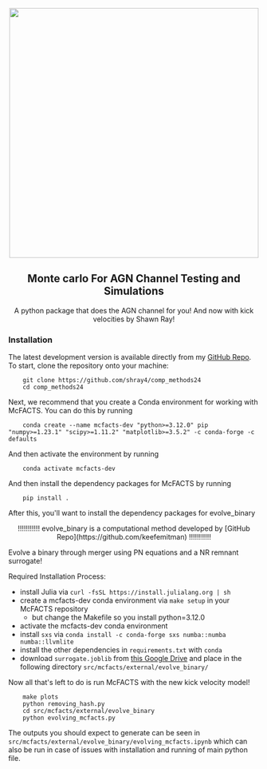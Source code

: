 <p align="center">
    <img width="500", src="logo2.png">
    <!-- put our logo here instead of google -->
</p>

<h2 align="center">
    <b>M</b>onte <b>c</b>arlo <b>F</b>or <b>A</b>GN <b>C</b>hannel <b>T</b>esting and <b>S</b>imulations
    <br>
    <!-- <a href="https://github.com/TeamLEGWORK/LEGWORK-paper">
        <img src="https://img.shields.io/badge/release paper-repo-blue.svg?style=flat&logo=GitHub" alt="Read the article"/>
    </a>
    <a href="https://codecov.io/gh/TeamLEGWORK/LEGWORK">
        <img src="https://codecov.io/gh/TeamLEGWORK/LEGWORK/branch/main/graph/badge.svg?token=FUG4RFYCWX"/>
    </a>
    <a href='https://legwork.readthedocs.io/en/latest/?badge=latest'>
        <img src='https://readthedocs.org/projects/legwork/badge/?version=latest' alt='Documentation Status' />
    </a>
    <a href="https://ascl.net/2111.007">
        <img src="https://img.shields.io/badge/ascl-2111.007-blue.svg?colorB=262255" alt="ascl:2111.007" />
    </a>
    <a href="mailto:tomjwagg@gmail.com?cc=kbreivik@flatironinstitute.org">
        <img src="https://img.shields.io/badge/contact-authors-blueviolet.svg?style=flat" alt="Email the authors"/>
    </a> -->
</h2>

<p align="center">
    A python package that does the AGN channel for you!    And now with kick velocities by Shawn Ray!
</p>

### Installation

The latest development version is available directly from my [GitHub Repo](https://github.com/shray4/comp_methods24). To start, clone the repository onto your machine:

```
    git clone https://github.com/shray4/comp_methods24
    cd comp_methods24
```
Next, we recommend that you create a Conda environment for working with McFACTS.
You can do this by running

```
    conda create --name mcfacts-dev "python>=3.12.0" pip "numpy>=1.23.1" "scipy>=1.11.2" "matplotlib>=3.5.2" -c conda-forge -c defaults

```

And then activate the environment by running

```
    conda activate mcfacts-dev
```

And then install the dependency packages for McFACTS by running
```
    pip install .
```
After this, you'll want to install the dependency packages for evolve_binary
<p align="center">
!!!!!!!!!!!  evolve_binary is a computational method developed by [GitHub Repo](https://github.com/keefemitman)  !!!!!!!!!!!
</p>

Evolve a binary through merger using PN equations and a NR remnant surrogate!

Required Installation Process:
- install Julia via `curl -fsSL https://install.julialang.org | sh`
- create a mcfacts-dev conda environment via `make setup` in your McFACTS repository
  - but change the Makefile so you install python=3.12.0
- activate the mcfacts-dev conda environment
- install `sxs` via `conda install -c conda-forge sxs numba::numba numba::llvmlite`
- install the other dependencies in `requirements.txt` with `conda`
- download `surrogate.joblib` from [this Google Drive](https://www.dropbox.com/scl/fo/p33rqfjew5vu5qzksu32w/AEr4moWujITfl46ezybjE1Q?rlkey=1lladw82d8twlpt2xi5hidscv&st=xctpnkyj&dl=0) and place in the following directory `src/mcfacts/external/evolve_binary/`


Now all that's left to do is run McFACTS with the new kick velocity model!

```
    make plots
    python removing_hash.py
    cd src/mcfacts/external/evolve_binary
    python evolving_mcfacts.py
```
The outputs you should expect to generate can be seen in `src/mcfacts/external/evolve_binary/evolving_mcfacts.ipynb` which can also be run in case of issues with installation and running of main python file.
